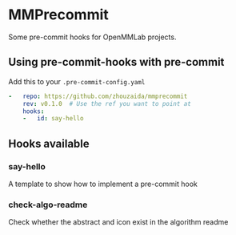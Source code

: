 # MMPrecommit

Some pre-commit hooks for OpenMMLab projects.

## Using pre-commit-hooks with pre-commit

Add this to your `.pre-commit-config.yaml`

```yaml
-   repo: https://github.com/zhouzaida/mmprecommit
    rev: v0.1.0  # Use the ref you want to point at
    hooks:
    -   id: say-hello
```
## Hooks available

### say-hello

A template to show how to implement a pre-commit hook

### check-algo-readme

Check whether the abstract and icon exist in the algorithm readme
